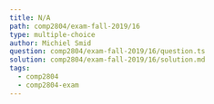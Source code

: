 ```yaml
---
title: N/A
path: comp2804/exam-fall-2019/16
type: multiple-choice
author: Michiel Smid
question: comp2804/exam-fall-2019/16/question.ts
solution: comp2804/exam-fall-2019/16/solution.md
tags:
  - comp2804
  - comp2804-exam
---
```

